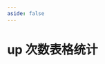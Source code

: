 ```yaml
---
aside: false
---
```

# up 次数表格统计

<GenshinUpTable />

<script setup>
import GenshinUpTable from "../../.vitepress/components/genshin/UpTable.vue";
</script>
